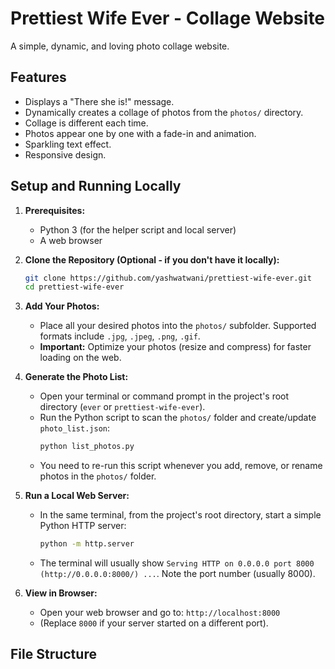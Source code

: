# Prettiest Wife Ever - Collage Website

A simple, dynamic, and loving photo collage website.

## Features

*   Displays a "There she is!" message.
*   Dynamically creates a collage of photos from the `photos/` directory.
*   Collage is different each time.
*   Photos appear one by one with a fade-in and animation.
*   Sparkling text effect.
*   Responsive design.

## Setup and Running Locally

1.  **Prerequisites:**
    *   Python 3 (for the helper script and local server)
    *   A web browser

2.  **Clone the Repository (Optional - if you don't have it locally):**
    ```bash
    git clone https://github.com/yashwatwani/prettiest-wife-ever.git
    cd prettiest-wife-ever
    ```

3.  **Add Your Photos:**
    *   Place all your desired photos into the `photos/` subfolder. Supported formats include `.jpg`, `.jpeg`, `.png`, `.gif`.
    *   **Important:** Optimize your photos (resize and compress) for faster loading on the web.

4.  **Generate the Photo List:**
    *   Open your terminal or command prompt in the project's root directory (`ever` or `prettiest-wife-ever`).
    *   Run the Python script to scan the `photos/` folder and create/update `photo_list.json`:
        ```bash
        python list_photos.py
        ```
    *   You need to re-run this script whenever you add, remove, or rename photos in the `photos/` folder.

5.  **Run a Local Web Server:**
    *   In the same terminal, from the project's root directory, start a simple Python HTTP server:
        ```bash
        python -m http.server
        ```
    *   The terminal will usually show `Serving HTTP on 0.0.0.0 port 8000 (http://0.0.0.0:8000/) ...`. Note the port number (usually 8000).

6.  **View in Browser:**
    *   Open your web browser and go to: `http://localhost:8000`
    *   (Replace `8000` if your server started on a different port).

## File Structure